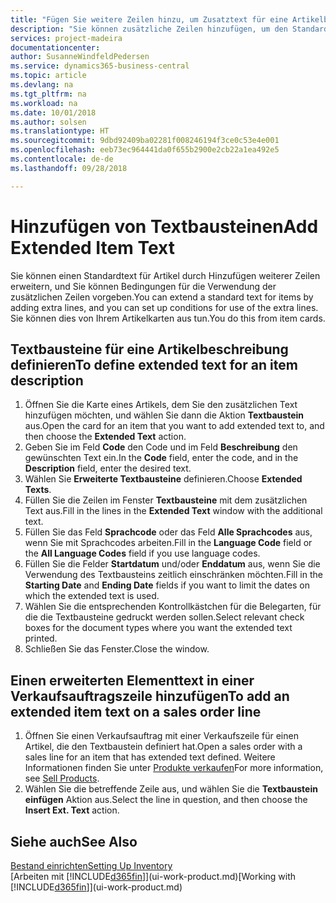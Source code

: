 ```yaml
---
title: "Fügen Sie weitere Zeilen hinzu, um Zusatztext für eine Artikelbeschreibung zu definieren| Microsoft Docs"
description: "Sie können zusätzliche Zeilen hinzufügen, um den Standardtext zu erweitern, der einen Artikel enthält."
services: project-madeira
documentationcenter: 
author: SusanneWindfeldPedersen
ms.service: dynamics365-business-central
ms.topic: article
ms.devlang: na
ms.tgt_pltfrm: na
ms.workload: na
ms.date: 10/01/2018
ms.author: solsen
ms.translationtype: HT
ms.sourcegitcommit: 9dbd92409ba02281f008246194f3ce0c53e4e001
ms.openlocfilehash: eeb73ec964441da0f655b2900e2cb22a1ea492e5
ms.contentlocale: de-de
ms.lasthandoff: 09/28/2018

---
```

# <a name="add-extended-item-text"></a><span data-ttu-id="eadbf-103">Hinzufügen von Textbausteinen</span><span class="sxs-lookup"><span data-stu-id="eadbf-103">Add Extended Item Text</span></span>
<span data-ttu-id="eadbf-104">Sie können einen Standardtext für Artikel durch Hinzufügen weiterer Zeilen erweitern, und Sie können Bedingungen für die Verwendung der zusätzlichen Zeilen vorgeben.</span><span class="sxs-lookup"><span data-stu-id="eadbf-104">You can extend a standard text for items by adding extra lines, and you can set up conditions for use of the extra lines.</span></span> <span data-ttu-id="eadbf-105">Sie können dies von Ihrem Artikelkarten aus tun.</span><span class="sxs-lookup"><span data-stu-id="eadbf-105">You do this from item cards.</span></span>

## <a name="to-define-extended-text-for-an-item-description"></a><span data-ttu-id="eadbf-106">Textbausteine für eine Artikelbeschreibung definieren</span><span class="sxs-lookup"><span data-stu-id="eadbf-106">To define extended text for an item description</span></span>
1. <span data-ttu-id="eadbf-107">Öffnen Sie die Karte eines Artikels, dem Sie den zusätzlichen Text hinzufügen möchten, und wählen Sie dann die Aktion **Textbaustein** aus.</span><span class="sxs-lookup"><span data-stu-id="eadbf-107">Open the card for an item that you want to add extended text to, and then choose the **Extended Text** action.</span></span>
2. <span data-ttu-id="eadbf-108">Geben Sie im Feld **Code** den Code und im Feld **Beschreibung** den gewünschten Text ein.</span><span class="sxs-lookup"><span data-stu-id="eadbf-108">In the **Code** field, enter the code, and in the **Description** field, enter the desired text.</span></span>
3. <span data-ttu-id="eadbf-109">Wählen Sie **Erweiterte Textbausteine** definieren.</span><span class="sxs-lookup"><span data-stu-id="eadbf-109">Choose **Extended Texts**.</span></span>
4. <span data-ttu-id="eadbf-110">Füllen Sie die Zeilen im Fenster **Textbausteine** mit dem zusätzlichen Text aus.</span><span class="sxs-lookup"><span data-stu-id="eadbf-110">Fill in the lines in the **Extended Text** window with the additional text.</span></span>
5. <span data-ttu-id="eadbf-111">Füllen Sie das Feld **Sprachcode** oder das Feld **Alle Sprachcodes** aus, wenn Sie mit Sprachcodes arbeiten.</span><span class="sxs-lookup"><span data-stu-id="eadbf-111">Fill in the **Language Code** field or the **All Language Codes** field if you use language codes.</span></span>
6. <span data-ttu-id="eadbf-112">Füllen Sie die Felder **Startdatum** und/oder **Enddatum** aus, wenn Sie die Verwendung des Textbausteins zeitlich einschränken möchten.</span><span class="sxs-lookup"><span data-stu-id="eadbf-112">Fill in the **Starting Date** and **Ending Date** fields if you want to limit the dates on which the extended text is used.</span></span>
7. <span data-ttu-id="eadbf-113">Wählen Sie die entsprechenden Kontrollkästchen für die Belegarten, für die die Textbausteine gedruckt werden sollen.</span><span class="sxs-lookup"><span data-stu-id="eadbf-113">Select relevant check boxes for the document types where you want the extended text printed.</span></span>
8. <span data-ttu-id="eadbf-114">Schließen Sie das Fenster.</span><span class="sxs-lookup"><span data-stu-id="eadbf-114">Close the window.</span></span>

## <a name="to-add-an-extended-item-text-on-a-sales-order-line"></a><span data-ttu-id="eadbf-115">Einen erweiterten Elementtext in einer Verkaufsauftragszeile hinzufügen</span><span class="sxs-lookup"><span data-stu-id="eadbf-115">To add an extended item text on a sales order line</span></span>
1. <span data-ttu-id="eadbf-116">Öffnen Sie einen Verkaufsauftrag mit einer Verkaufszeile für einen Artikel, die den Textbaustein definiert hat.</span><span class="sxs-lookup"><span data-stu-id="eadbf-116">Open a sales order with a sales line for an item that has extended text defined.</span></span> <span data-ttu-id="eadbf-117">Weitere Informationen finden Sie unter [Produkte verkaufen](sales-how-sell-products.md)</span><span class="sxs-lookup"><span data-stu-id="eadbf-117">For more information, see [Sell Products](sales-how-sell-products.md).</span></span>
2. <span data-ttu-id="eadbf-118">Wählen Sie die betreffende Zeile aus, und wählen Sie die **Textbaustein einfügen** Aktion aus.</span><span class="sxs-lookup"><span data-stu-id="eadbf-118">Select the line in question, and then choose the **Insert Ext. Text** action.</span></span>

## <a name="see-also"></a><span data-ttu-id="eadbf-119">Siehe auch</span><span class="sxs-lookup"><span data-stu-id="eadbf-119">See Also</span></span>
[<span data-ttu-id="eadbf-120">Bestand einrichten</span><span class="sxs-lookup"><span data-stu-id="eadbf-120">Setting Up Inventory</span></span>](inventory-setup-inventory.md)  
<span data-ttu-id="eadbf-121">[Arbeiten mit [!INCLUDE[d365fin](includes/d365fin_md.md)]](ui-work-product.md)</span><span class="sxs-lookup"><span data-stu-id="eadbf-121">[Working with [!INCLUDE[d365fin](includes/d365fin_md.md)]](ui-work-product.md)</span></span>


